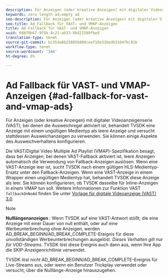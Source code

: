 ```yaml
---
description: Für Anzeigen (oder kreative Anzeigen) mit digitaler Videoanzeigenserie (VAST), bei denen die Ausweichregel aktiviert ist, behandelt TVSDK eine Anzeige mit einem ungültigen Medientyp als leere Anzeige und versucht stattdessen Ausweichanzeigen zu verwenden. Sie können einige Aspekte des Ausweichverhaltens konfigurieren.
keywords: zero length ad;empty ad
seo-description: Für Anzeigen (oder kreative Anzeigen) mit digitaler Videoanzeigenserie (VAST), bei denen die Ausweichregel aktiviert ist, behandelt TVSDK eine Anzeige mit einem ungültigen Medientyp als leere Anzeige und versucht stattdessen Ausweichanzeigen zu verwenden. Sie können einige Aspekte des Ausweichverhaltens konfigurieren.
seo-title: Ad-Fallback für VAST- und VMAP-Anzeigen
title: Ad-Fallback für VAST- und VMAP-Anzeigen
uuid: 688f0b67-9f5b-4c21-ab33-86d21580fbe9
translation-type: tm+mt
source-git-commit: bc35da8b258056809ceaf18e33bed631047bc81b
workflow-type: tm+mt
source-wordcount: '344'
ht-degree: 0%

---
```



# Ad Fallback für VAST- und VMAP-Anzeigen {#ad-fallback-for-vast-and-vmap-ads}

Für Anzeigen (oder kreative Anzeigen) mit digitaler Videoanzeigenserie (VAST), bei denen die Ausweichregel aktiviert ist, behandelt TVSDK eine Anzeige mit einem ungültigen Medientyp als leere Anzeige und versucht stattdessen Ausweichanzeigen zu verwenden. Sie können einige Aspekte des Ausweichverhaltens konfigurieren.

Die VAST/Digital Video Multiple Ad Playlist (VMAP)-Spezifikation besagt, dass bei Anzeigen, bei denen VAST-Fallback aktiviert ist, leere Anzeigen automatisch die Verwendung von Fallback-Anzeigen auslösen. Wenn eine VAST-Anzeige leer ist, sucht TVSDK nach einem gültigen HLS-Medientyp-Ersatz unter den Fallback-Anzeigen. Wenn eine VAST-Anzeige in einem Wrapper einen ungültigen Medientyp hat, behandelt TVSDK diese Anzeige als leer. Sie können konfigurieren, ob TVSDK dasselbe für Inline-Anzeigen in einem VMAP tun soll. Weitere Informationen zur Funktion VAST `fallbackOnNoAd` finden Sie unter [Vorlage für digitale Videoanzeige (VAST) 3.0](https://www.iab.net/guidelines/508676/digitalvideo/vsuite/vast).

>[!NOTE]
>
>**Nulllängenanzeigen** : Wenn TVSDK auf eine VAST-Antwort stößt, die eine Anzeige mit einer Dauer von null enthält, oder auf eine Werbeunterbrechung ohne Anzeigen, werden AD_BREAK_BEGINN/AD_BREAK_COMPLETE-Ereignis für diese unvollständigen Werbeunterbrechungen ausgelöst. *Dieses Verhalten gilt nur für VOD-Streams.* TVSDK löst diese Ereignis auch dann aus, wenn Ihre App die SKIP-Anzeigenrichtlinie verwendet.
>
>TVSDK löst *nicht* AD_BREAK_BEGINN/AD_BREAK_COMPLETE-Ereignis für Live-Streams aus, oder wenn ein Benutzer Trickplay verwendet oder versucht, über die Nulllänge-Anzeige hinauszugehen.